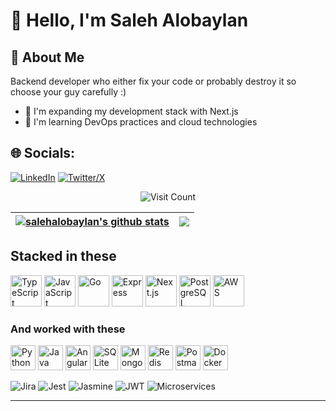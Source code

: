 # 👋 Hello, I'm Saleh Alobaylan

## 💫 About Me

<!-- Web and backend developer experienced with modern web frameworks and the MEAN stack. Adept in designing RESTful APIs, implementing authentication best practices, and practicing test‑driven development. Passionate about building scalable, maintainable systems using agile and microservices methodologies. -->

Backend developer who either fix your code or probably destroy it so choose your guy carefully :)

- 🔭 I'm expanding my development stack with Next.js
- 🌱 I'm learning DevOps practices and cloud technologies
<!-- - 👯 I'm open to collaboration on web development and cloud infrastructure projects-->

## 🌐 Socials:

[![LinkedIn](https://img.shields.io/badge/LinkedIn-%230077B5.svg?logo=linkedin&logoColor=white)](https://linkedin.com/in/Saleh-Alobaylan) [![Twitter/X](https://img.shields.io/badge/X-black.svg?logo=X&logoColor=white)](https://x.com/Salobaylan)
<div align="center">
  <img src="https://visitcount.itsvg.in/api?id=salehalobaylan&icon=0&color=0" alt="Visit Count" />
</div>


| <a href="https://github.com/salehalobaylan/github-readme-stats"><img align="center" src="https://github-readme-stats.vercel.app/api?username=salehalobaylan&show_icons=true&include_all_commits=true&theme=transparent&hide_border=true&rank_icon=github" alt="salehalobaylan's github stats" /></a> | <a href="https://github.com/salehalobaylan/github-readme-stats"><img align="center" src="https://github-readme-stats.vercel.app/api/top-langs/?username=salehalobaylan&layout=compact&theme=transparent&hide_border=true" /></a> |
| ------------- | ------------- |

## Stacked in these
<p align="left">

  <img src="https://skillicons.dev/icons?i=ts" alt="TypeScript" height="50" />
  <img src="https://skillicons.dev/icons?i=js" alt="JavaScript" height="50" />
  <img src="https://skillicons.dev/icons?i=go" alt="Go" height="50" />
  <img src="https://skillicons.dev/icons?i=express" alt="Express" height="50" />
  <img src="https://skillicons.dev/icons?i=nextjs" alt="Next.js" height="50" />
  <img src="https://skillicons.dev/icons?i=postgres" alt="PostgreSQL" height="50" />
  <img src="https://skillicons.dev/icons?i=aws" alt="AWS" height="50" />
</p> 

### And worked with these
<p align="left">

  <img src="https://skillicons.dev/icons?i=python" alt="Python" height="40" />
  <img src="https://skillicons.dev/icons?i=java" alt="Java" height="40" />
  <img src="https://skillicons.dev/icons?i=angular" alt="Angular" height="40" />
  <img src="https://skillicons.dev/icons?i=sqlite" alt="SQLite" height="40" />
  <img src="https://skillicons.dev/icons?i=mongodb" alt="MongoDB" height="40" />
  <img src="https://skillicons.dev/icons?i=redis" alt="Redis" height="40" />
  <img src="https://skillicons.dev/icons?i=postman" alt="Postman" height="40" />
  <img src="https://skillicons.dev/icons?i=docker" alt="Docker" height="40" />

  ![Jira](https://img.shields.io/badge/jira-%230A0FFF.svg?style=for-the-badge&logo=jira&logoColor=white)
  ![Jest](https://img.shields.io/badge/Jest-C21325?style=for-the-badge&logo=jest&logoColor=white)
  ![Jasmine](https://img.shields.io/badge/jasmine-%238A4182.svg?style=for-the-badge&logo=jasmine&logoColor=white)
  ![JWT](https://img.shields.io/badge/JWT-black?style=for-the-badge&logo=JSON%20web%20tokens)
![Microservices](https://img.shields.io/badge/Microservices-gray?style=for-the-badge&logo=hexagonal-architecture&logoColor=white)
</p> 

<!-- ## 🚀 Technical Skills -->


<!-- Languages -->
<!-- <p align="left">
  <img src="https://skillicons.dev/icons?i=go" alt="Go" height="50" />
  <img src="https://skillicons.dev/icons?i=python" alt="Python" height="50" />
  <img src="https://skillicons.dev/icons?i=java" alt="Java" height="50" />
  <img src="https://skillicons.dev/icons?i=ts" alt="TypeScript" height="50" />
  <img src="https://skillicons.dev/icons?i=js" alt="JavaScript" height="50" />
</p> -->

<!-- Backend & Frameworks -->
<!-- <p align="left">
  <img src="https://skillicons.dev/icons?i=nodejs" alt="NodeJS" height="50" />
  <img src="https://skillicons.dev/icons?i=express" alt="Express" height="50" />
  <img src="https://skillicons.dev/icons?i=fastapi" alt="FastAPI" height="50" />
  <img src="https://skillicons.dev/icons?i=nestjs" alt="NestJS" height="50" />
</p> -->

<!--### Backend Development-->

<!-- ![JWT](https://img.shields.io/badge/JWT-black?style=for-the-badge&logo=JSON%20web%20tokens)
![Microservices](https://img.shields.io/badge/Microservices-gray?style=for-the-badge&logo=hexagonal-architecture&logoColor=white) -->

<!-- Databases -->
<!-- <p align="left">
  <img src="https://skillicons.dev/icons?i=mongodb" alt="MongoDB" height="50" />
  <img src="https://skillicons.dev/icons?i=postgres" alt="PostgreSQL" height="50" />
  <img src="https://skillicons.dev/icons?i=mysql" alt="MySQL" height="50" />
  <img src="https://skillicons.dev/icons?i=sqlite" alt="SQLite" height="50" />
  <img src="https://skillicons.dev/icons?i=redis" alt="Redis" height="50" />
  <img src="https://cdn.simpleicons.org/amazonrds/527FFF" alt="Amazon RDS" height="50" />
</p> -->

<!-- Frontend -->
<!-- <p align="left">
  <img src="https://skillicons.dev/icons?i=html" alt="HTML5" height="50" />
  <img src="https://skillicons.dev/icons?i=nextjs" alt="Next.js" height="50" />
  <img src="https://skillicons.dev/icons?i=angular" alt="Angular" height="50" />
</p> -->

<!-- DevOps & Tools -->
<!-- <p align="left">
  <img src="https://skillicons.dev/icons?i=docker" alt="Docker" height="50" />
  <img src="https://skillicons.dev/icons?i=kubernetes" alt="Kubernetes" height="50" />
  <img src="https://skillicons.dev/icons?i=githubactions" alt="GitHub Actions" height="50" />
  <img src="https://skillicons.dev/icons?i=git" alt="Git" height="50" />
  <img src="https://skillicons.dev/icons?i=postman" alt="Postman" height="50" />
  <img src="https://skillicons.dev/icons?i=linux" alt="Linux" height="50" />
</p> -->

<!-- Cloud & AWS Services
<p align="left">
  <img src="https://skillicons.dev/icons?i=aws" alt="AWS" height="50" />
  <img src="https://cdn.jsdelivr.net/npm/simple-icons@v11/icons/amazonec2.svg?color=FF9900" alt="Amazon EC2" height="50" />
  <img src="https://cdn.jsdelivr.net/npm/simple-icons@v11/icons/amazons3.svg?color=569A31" alt="Amazon S3" height="50" />
  <img src="https://cdn.jsdelivr.net/npm/simple-icons@v11/icons/awslambda.svg?color=FF9900" alt="AWS Lambda" height="50" />
  <img src="https://cdn.jsdelivr.net/npm/simple-icons@v11/icons/amazondynamodb.svg?color=4053D6" alt="Amazon DynamoDB" height="50" />
</p>

![ESLint](https://img.shields.io/badge/ESLint-4B3263?style=for-the-badge&logo=eslint&logoColor=white)
![Nodemon](https://img.shields.io/badge/NODEMON-%23323330.svg?style=for-the-badge&logo=nodemon&logoColor=%BBDEAD)
![Yarn](https://img.shields.io/badge/yarn-%232C8EBB.svg?style=for-the-badge&logo=yarn&logoColor=white)

![Jira](https://img.shields.io/badge/jira-%230A0FFF.svg?style=for-the-badge&logo=jira&logoColor=white) -->

<!-- ### Testing

![Jasmine](https://img.shields.io/badge/jasmine-%238A4182.svg?style=for-the-badge&logo=jasmine&logoColor=white)
![Jest](https://img.shields.io/badge/Jest-C21325?style=for-the-badge&logo=jest&logoColor=white) -->

<!-- All icons are sourced from https://skillicons.dev -->

<!-- ## 📊 GitHub Stats

<div align="center">
  <img src="https://github-readme-stats.vercel.app/api?username=salehalobaylan&theme=dark&hide_border=false&include_all_commits=true&count_private=true" alt="GitHub Stats" />
  <!-- <img src="https://github-readme-streak-stats.herokuapp.com/?user=salehalobaylan&theme=dark&hide_border=false" alt="GitHub Streak" /> -->
<!-- </div>

<div align="center">
  <img src="https://github-readme-stats.vercel.app/api/top-langs/?username=salehalobaylan&theme=dark&hide_border=false&include_all_commits=true&count_private=true&layout=compact" alt="Top Languages" />
</div>  -->

<!-- ### 🔝 Top Contributed Repositories
![](https://github-contributor-stats.vercel.app/api?username=salehalobaylan&limit=5&theme=merko&combine_all_yearly_contributions=true) -->
<!--
## 📫 Connect With Me
[![LinkedIn](https://img.shields.io/badge/LinkedIn-%230077B5.svg?logo=linkedin&logoColor=white)](https://linkedin.com/in/Saleh-Alobaylan)
[![Twitter/X](https://img.shields.io/badge/X-black.svg?logo=X&logoColor=white)](https://x.com/Salobaylan) -->

---



<!-- Proudly created with GPRM ( https://gprm.itsvg.in ) -->
